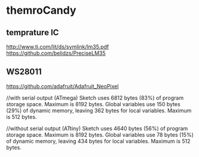 
# themroCandy

## temprature IC
http://www.ti.com/lit/ds/symlink/lm35.pdf  
https://github.com/belidzs/PreciseLM35

## WS28011
https://github.com/adafruit/Adafruit_NeoPixel  


//with serial output (ATmega)
Sketch uses 6812 bytes (83%) of program storage space. Maximum is 8192 bytes.
Global variables use 150 bytes (29%) of dynamic memory, leaving 362 bytes for local variables. Maximum is 512 bytes.

//without serial output (ATtiny)
Sketch uses 4640 bytes (56%) of program storage space. Maximum is 8192 bytes.
Global variables use 78 bytes (15%) of dynamic memory, leaving 434 bytes for local variables. Maximum is 512 bytes.




